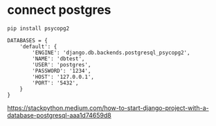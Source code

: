 # connect postgres

````
pip install psycopg2
````

````
DATABASES = {
    'default': {
        'ENGINE': 'django.db.backends.postgresql_psycopg2',
        'NAME': 'dbtest', 
        'USER': 'postgres', 
        'PASSWORD': '1234',
        'HOST': '127.0.0.1', 
        'PORT': '5432',
    }
}
````


https://stackpython.medium.com/how-to-start-django-project-with-a-database-postgresql-aaa1d74659d8

